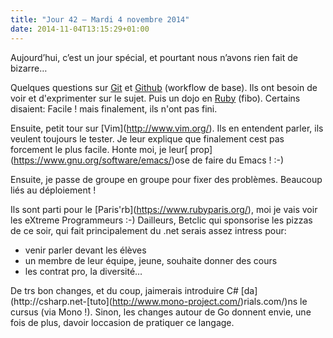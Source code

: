 ```yaml
---
title: "Jour 42 — Mardi 4 novembre 2014"
date: 2014-11-04T13:15:29+01:00
---
```


Aujourd’hui, c’est un jour spécial, et pourtant nous n’avons rien fait
de bizarre…

Quelques questions sur [Git](https://git-scm.com/) et
[Github](https://github.com) (workflow de base). Ils ont besoin de voir
et d'exprimenter sur le sujet. Puis un dojo en
[Ruby](https://ruby-lang.org) (fibo). Certains disaient: Facile ! mais
finalement, ils n'ont pas fini.

Ensuite, petit tour sur \[Vim\](http://www.vim.org/). Ils en entendent
parler, ils veulent toujours le tester. Je leur explique que finalement
cest pas forcement le plus facile. Honte moi, je leur\[
prop\](https://www.gnu.org/software/emacs/)ose de faire du Emacs ! :-)

Ensuite, je passe de groupe en groupe pour fixer des problèmes. Beaucoup
liés au déploiement !

Ils sont parti pour le \[Paris'rb\](https://www.rubyparis.org/), moi je
vais voir les eXtreme Programmeurs :-) Dailleurs, Betclic qui sponsorise
les pizzas de ce soir, qui fait principalement du .net serais assez
intress pour:

-   venir parler devant les élèves
-   un membre de leur équipe, jeune, souhaite donner des cours
-   les contrat pro, la diversité…

De trs bon changes, et du coup, jaimerais introduire C\#
\[da\](http://csharp.net-\[tuto\](http://www.mono-project.com/)rials.com/)ns
le cursus (via Mono !). Sinon, les changes autour de Go donnent envie,
une fois de plus, davoir loccasion de pratiquer ce langage.


